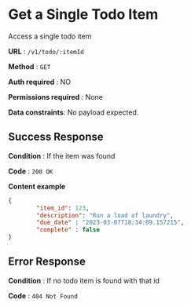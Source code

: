 # Get a Single Todo Item
Access a single todo item

**URL** : `/v1/todo/:itemId`

**Method** : `GET`

**Auth required** : NO

**Permissions required** : None

**Data constraints**: No payload expected.

## Success Response

**Condition** : If the item was found

**Code** : `200 OK`

**Content example**

```json
{
		"item_id": 123,
		"description": "Run a load of laundry",
		"due_date" : "2023-03-07T18:34:09.157215",
		"complete" : false
}
```

## Error Response

**Condition** : If no todo item is found with that id

**Code** : `404 Not Found`